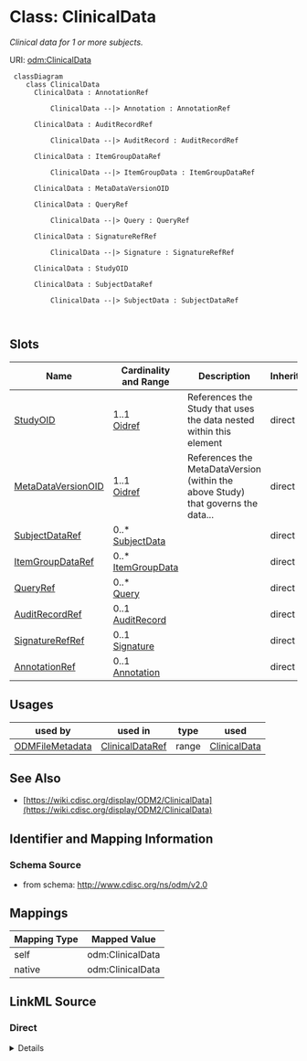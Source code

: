 # Class: ClinicalData


_Clinical data for 1 or more subjects._





URI: [odm:ClinicalData](http://www.cdisc.org/ns/odm/v2.0/ClinicalData)



```mermaid
 classDiagram
    class ClinicalData
      ClinicalData : AnnotationRef
        
          ClinicalData --|> Annotation : AnnotationRef
        
      ClinicalData : AuditRecordRef
        
          ClinicalData --|> AuditRecord : AuditRecordRef
        
      ClinicalData : ItemGroupDataRef
        
          ClinicalData --|> ItemGroupData : ItemGroupDataRef
        
      ClinicalData : MetaDataVersionOID
        
      ClinicalData : QueryRef
        
          ClinicalData --|> Query : QueryRef
        
      ClinicalData : SignatureRefRef
        
          ClinicalData --|> Signature : SignatureRefRef
        
      ClinicalData : StudyOID
        
      ClinicalData : SubjectDataRef
        
          ClinicalData --|> SubjectData : SubjectDataRef
        
      
```




<!-- no inheritance hierarchy -->


## Slots

| Name | Cardinality and Range | Description | Inheritance |
| ---  | --- | --- | --- |
| [StudyOID](StudyOID.md) | 1..1 <br/> [Oidref](Oidref.md) | References the Study that uses the data nested within this element | direct |
| [MetaDataVersionOID](MetaDataVersionOID.md) | 1..1 <br/> [Oidref](Oidref.md) | References the MetaDataVersion (within the above Study) that governs the data... | direct |
| [SubjectDataRef](SubjectDataRef.md) | 0..* <br/> [SubjectData](SubjectData.md) |  | direct |
| [ItemGroupDataRef](ItemGroupDataRef.md) | 0..* <br/> [ItemGroupData](ItemGroupData.md) |  | direct |
| [QueryRef](QueryRef.md) | 0..* <br/> [Query](Query.md) |  | direct |
| [AuditRecordRef](AuditRecordRef.md) | 0..1 <br/> [AuditRecord](AuditRecord.md) |  | direct |
| [SignatureRefRef](SignatureRefRef.md) | 0..1 <br/> [Signature](Signature.md) |  | direct |
| [AnnotationRef](AnnotationRef.md) | 0..1 <br/> [Annotation](Annotation.md) |  | direct |





## Usages

| used by | used in | type | used |
| ---  | --- | --- | --- |
| [ODMFileMetadata](ODMFileMetadata.md) | [ClinicalDataRef](ClinicalDataRef.md) | range | [ClinicalData](ClinicalData.md) |






## See Also

* [https://wiki.cdisc.org/display/ODM2/ClinicalData](https://wiki.cdisc.org/display/ODM2/ClinicalData)

## Identifier and Mapping Information







### Schema Source


* from schema: http://www.cdisc.org/ns/odm/v2.0





## Mappings

| Mapping Type | Mapped Value |
| ---  | ---  |
| self | odm:ClinicalData |
| native | odm:ClinicalData |





## LinkML Source

<!-- TODO: investigate https://stackoverflow.com/questions/37606292/how-to-create-tabbed-code-blocks-in-mkdocs-or-sphinx -->

### Direct

<details>
```yaml
name: ClinicalData
description: Clinical data for 1 or more subjects.
from_schema: http://www.cdisc.org/ns/odm/v2.0
see_also:
- https://wiki.cdisc.org/display/ODM2/ClinicalData
slots:
- StudyOID
- MetaDataVersionOID
- SubjectDataRef
- ItemGroupDataRef
- QueryRef
- AuditRecordRef
- SignatureRefRef
- AnnotationRef
slot_usage:
  StudyOID:
    name: StudyOID
    description: References the Study that uses the data nested within this element.
    comments:
    - 'Required

      range:oidref

      Must match a Study/@OID value.'
    domain_of:
    - Include
    - SourceItem
    - AdminData
    - MetaDataVersionRef
    - ReferenceData
    - ClinicalData
    - Association
    - KeySet
    range: oidref
    required: true
  MetaDataVersionOID:
    name: MetaDataVersionOID
    description: References the MetaDataVersion (within the above Study) that governs
      the data nested within this element. The StudyOID and MetaDataVersionOID attributes
      select a particular metadata version. All metadata references (OIDs) occurring
      within this ClinicalData element refer to definitions within the selected metadata
      version.
    comments:
    - 'Required

      range:oidref

      Must match a MetaDataVersions/@OID value contained in the Study element.'
    domain_of:
    - Include
    - SourceItem
    - MetaDataVersionRef
    - ReferenceData
    - ClinicalData
    - Association
    - KeySet
    range: oidref
    required: true
  SubjectDataRef:
    name: SubjectDataRef
    multivalued: true
    domain_of:
    - ClinicalData
    range: SubjectData
    inlined: true
    inlined_as_list: true
  ItemGroupDataRef:
    name: ItemGroupDataRef
    multivalued: true
    domain_of:
    - ReferenceData
    - ClinicalData
    - StudyEventData
    - ItemGroupData
    range: ItemGroupData
    inlined: true
    inlined_as_list: true
  QueryRef:
    name: QueryRef
    multivalued: true
    domain_of:
    - Location
    - ClinicalData
    - SubjectData
    - StudyEventData
    - ItemGroupData
    - ItemData
    range: Query
    inlined: true
    inlined_as_list: true
  AuditRecordRef:
    name: AuditRecordRef
    domain_of:
    - ReferenceData
    - ClinicalData
    - SubjectData
    - StudyEventData
    - ItemGroupData
    - ItemData
    - Query
    range: AuditRecord
    maximum_cardinality: 1
  SignatureRefRef:
    name: SignatureRefRef
    domain_of:
    - ReferenceData
    - ClinicalData
    - SubjectData
    - StudyEventData
    - ItemGroupData
    - ItemData
    - Signature
    range: Signature
    maximum_cardinality: 1
  AnnotationRef:
    name: AnnotationRef
    domain_of:
    - ReferenceData
    - ClinicalData
    - SubjectData
    - StudyEventData
    - ItemGroupData
    - ItemData
    - Association
    range: Annotation
    maximum_cardinality: 1
class_uri: odm:ClinicalData

```
</details>

### Induced

<details>
```yaml
name: ClinicalData
description: Clinical data for 1 or more subjects.
from_schema: http://www.cdisc.org/ns/odm/v2.0
see_also:
- https://wiki.cdisc.org/display/ODM2/ClinicalData
slot_usage:
  StudyOID:
    name: StudyOID
    description: References the Study that uses the data nested within this element.
    comments:
    - 'Required

      range:oidref

      Must match a Study/@OID value.'
    domain_of:
    - Include
    - SourceItem
    - AdminData
    - MetaDataVersionRef
    - ReferenceData
    - ClinicalData
    - Association
    - KeySet
    range: oidref
    required: true
  MetaDataVersionOID:
    name: MetaDataVersionOID
    description: References the MetaDataVersion (within the above Study) that governs
      the data nested within this element. The StudyOID and MetaDataVersionOID attributes
      select a particular metadata version. All metadata references (OIDs) occurring
      within this ClinicalData element refer to definitions within the selected metadata
      version.
    comments:
    - 'Required

      range:oidref

      Must match a MetaDataVersions/@OID value contained in the Study element.'
    domain_of:
    - Include
    - SourceItem
    - MetaDataVersionRef
    - ReferenceData
    - ClinicalData
    - Association
    - KeySet
    range: oidref
    required: true
  SubjectDataRef:
    name: SubjectDataRef
    multivalued: true
    domain_of:
    - ClinicalData
    range: SubjectData
    inlined: true
    inlined_as_list: true
  ItemGroupDataRef:
    name: ItemGroupDataRef
    multivalued: true
    domain_of:
    - ReferenceData
    - ClinicalData
    - StudyEventData
    - ItemGroupData
    range: ItemGroupData
    inlined: true
    inlined_as_list: true
  QueryRef:
    name: QueryRef
    multivalued: true
    domain_of:
    - Location
    - ClinicalData
    - SubjectData
    - StudyEventData
    - ItemGroupData
    - ItemData
    range: Query
    inlined: true
    inlined_as_list: true
  AuditRecordRef:
    name: AuditRecordRef
    domain_of:
    - ReferenceData
    - ClinicalData
    - SubjectData
    - StudyEventData
    - ItemGroupData
    - ItemData
    - Query
    range: AuditRecord
    maximum_cardinality: 1
  SignatureRefRef:
    name: SignatureRefRef
    domain_of:
    - ReferenceData
    - ClinicalData
    - SubjectData
    - StudyEventData
    - ItemGroupData
    - ItemData
    - Signature
    range: Signature
    maximum_cardinality: 1
  AnnotationRef:
    name: AnnotationRef
    domain_of:
    - ReferenceData
    - ClinicalData
    - SubjectData
    - StudyEventData
    - ItemGroupData
    - ItemData
    - Association
    range: Annotation
    maximum_cardinality: 1
attributes:
  StudyOID:
    name: StudyOID
    description: References the Study that uses the data nested within this element.
    comments:
    - 'Required

      range:oidref

      Must match a Study/@OID value.'
    from_schema: http://www.cdisc.org/ns/odm/v2.0
    rank: 1000
    alias: StudyOID
    owner: ClinicalData
    domain_of:
    - Include
    - SourceItem
    - AdminData
    - MetaDataVersionRef
    - ReferenceData
    - ClinicalData
    - Association
    - KeySet
    range: oidref
    required: true
  MetaDataVersionOID:
    name: MetaDataVersionOID
    description: References the MetaDataVersion (within the above Study) that governs
      the data nested within this element. The StudyOID and MetaDataVersionOID attributes
      select a particular metadata version. All metadata references (OIDs) occurring
      within this ClinicalData element refer to definitions within the selected metadata
      version.
    comments:
    - 'Required

      range:oidref

      Must match a MetaDataVersions/@OID value contained in the Study element.'
    from_schema: http://www.cdisc.org/ns/odm/v2.0
    rank: 1000
    alias: MetaDataVersionOID
    owner: ClinicalData
    domain_of:
    - Include
    - SourceItem
    - MetaDataVersionRef
    - ReferenceData
    - ClinicalData
    - Association
    - KeySet
    range: oidref
    required: true
  SubjectDataRef:
    name: SubjectDataRef
    from_schema: http://www.cdisc.org/ns/odm/v2.0
    rank: 1000
    multivalued: true
    identifier: false
    alias: SubjectDataRef
    owner: ClinicalData
    domain_of:
    - ClinicalData
    range: SubjectData
    inlined: true
    inlined_as_list: true
  ItemGroupDataRef:
    name: ItemGroupDataRef
    from_schema: http://www.cdisc.org/ns/odm/v2.0
    rank: 1000
    multivalued: true
    identifier: false
    alias: ItemGroupDataRef
    owner: ClinicalData
    domain_of:
    - ReferenceData
    - ClinicalData
    - StudyEventData
    - ItemGroupData
    range: ItemGroupData
    inlined: true
    inlined_as_list: true
  QueryRef:
    name: QueryRef
    from_schema: http://www.cdisc.org/ns/odm/v2.0
    rank: 1000
    multivalued: true
    identifier: false
    alias: QueryRef
    owner: ClinicalData
    domain_of:
    - Location
    - ClinicalData
    - SubjectData
    - StudyEventData
    - ItemGroupData
    - ItemData
    range: Query
    inlined: true
    inlined_as_list: true
  AuditRecordRef:
    name: AuditRecordRef
    from_schema: http://www.cdisc.org/ns/odm/v2.0
    rank: 1000
    identifier: false
    alias: AuditRecordRef
    owner: ClinicalData
    domain_of:
    - ReferenceData
    - ClinicalData
    - SubjectData
    - StudyEventData
    - ItemGroupData
    - ItemData
    - Query
    range: AuditRecord
    maximum_cardinality: 1
  SignatureRefRef:
    name: SignatureRefRef
    from_schema: http://www.cdisc.org/ns/odm/v2.0
    rank: 1000
    identifier: false
    alias: SignatureRefRef
    owner: ClinicalData
    domain_of:
    - ReferenceData
    - ClinicalData
    - SubjectData
    - StudyEventData
    - ItemGroupData
    - ItemData
    - Signature
    range: Signature
    maximum_cardinality: 1
  AnnotationRef:
    name: AnnotationRef
    from_schema: http://www.cdisc.org/ns/odm/v2.0
    rank: 1000
    identifier: false
    alias: AnnotationRef
    owner: ClinicalData
    domain_of:
    - ReferenceData
    - ClinicalData
    - SubjectData
    - StudyEventData
    - ItemGroupData
    - ItemData
    - Association
    range: Annotation
    maximum_cardinality: 1
class_uri: odm:ClinicalData

```
</details>